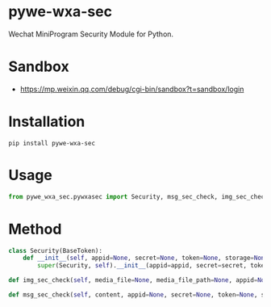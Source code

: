 # pywe-wxa-sec

Wechat MiniProgram Security Module for Python.

# Sandbox

* https://mp.weixin.qq.com/debug/cgi-bin/sandbox?t=sandbox/login

# Installation

```shell
pip install pywe-wxa-sec
```

# Usage

```python
from pywe_wxa_sec.pywxasec import Security, msg_sec_check, img_sec_check
```

# Method

```python
class Security(BaseToken):
    def __init__(self, appid=None, secret=None, token=None, storage=None):
        super(Security, self).__init__(appid=appid, secret=secret, token=token, storage=storage)

def img_sec_check(self, media_file=None, media_file_path=None, appid=None, secret=None, token=None, storage=None):

def msg_sec_check(self, content, appid=None, secret=None, token=None, storage=None):
```
